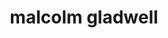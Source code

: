---
title: "malcolm gladwell"
id: tag.id
permalink: "/tags/malcolm%20gladwell"
videos: [871,1197,1198]
---